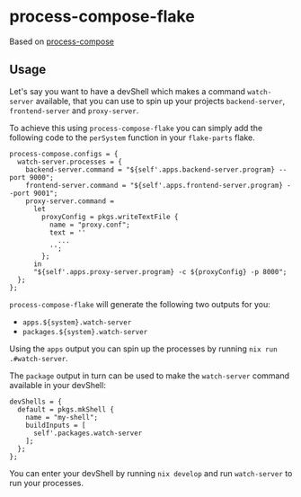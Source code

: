# process-compose-flake
Based on [process-compose](https://github.com/F1bonacc1/process-compose)

## Usage
Let's say you want to have a devShell which makes a command `watch-server` available, that you can use to spin up your projects `backend-server`, `frontend-server` and `proxy-server`.

To achieve this using `process-compose-flake` you can simply add the following code to the `perSystem` function in your `flake-parts` flake.
```
process-compose.configs = {
  watch-server.processes = {
    backend-server.command = "${self'.apps.backend-server.program} --port 9000";
    frontend-server.command = "${self'.apps.frontend-server.program} --port 9001";
    proxy-server.command =
      let
        proxyConfig = pkgs.writeTextFile {
          name = "proxy.conf";
          text = ''
            ...
          '';
        };
      in
      "${self'.apps.proxy-server.program} -c ${proxyConfig} -p 8000";
  };
};
```

`process-compose-flake` will generate the following two outputs for you:
  - `apps.${system}.watch-server`
  - `packages.${system}.watch-server`

Using the `apps` output you can spin up the processes by running `nix run .#watch-server`.

The `package` output in turn can be used to make the `watch-server` command available in your devShell:
```
devShells = {
  default = pkgs.mkShell {
    name = "my-shell";
    buildInputs = [
      self'.packages.watch-server
    ];
  };
};
```

You can enter your devShell by running `nix develop` and run `watch-server` to run your processes.
